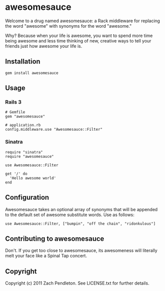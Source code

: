 # awesomesauce

Welcome to a drug named awesomesauce: a Rack middleware for replacing
the word "awesome" with synonyms for the word "awesome."

Why? Because when your life is awesome, you want to spend more time being
awesome and less time thinking of new, creative ways to tell your friends
just how awesome your life is.

## Installation

    gem install awesomesauce

## Usage

### Rails 3

    # Gemfile
    gem "awesomesauce"

    # application.rb
    config.middleware.use "Awesomesauce::Filter"

### Sinatra

    require "sinatra"
    require "awesomesauce"

    use Awesomesauce::Filter

    get '/' do
      'Hello awesome world'
    end

## Configuration

Awesomesauce takes an optional array of synonyms that will be appended to
the default set of awesome substitute words. Use as follows:

    use Awesomesauce::Filter, ["bumpin", "off the chain", "ridonkulous"]

## Contributing to awesomesauce

Don't. If you get too close to awesomesauce, its awesomeness will literally
melt your face like a Spinal Tap concert.

## Copyright

Copyright (c) 2011 Zach Pendleton. See LICENSE.txt for
further details.

